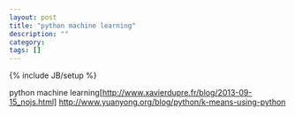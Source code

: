 ```yaml
---
layout: post
title: "python machine learning"
description: ""
category: 
tags: []
---
```

{% include JB/setup %}

python machine learning[http://www.xavierdupre.fr/blog/2013-09-15_nojs.html]
http://www.yuanyong.org/blog/python/k-means-using-python
